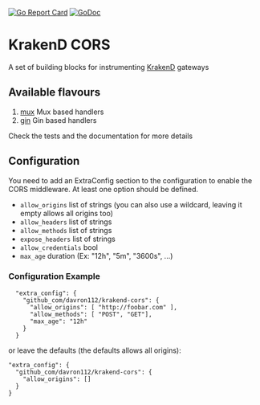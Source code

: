 [![Go Report Card](https://goreportcard.com/badge/github.com/davron112/krakend-cors)](https://goreportcard.com/report/github.com/davron112/krakend-cors)  [![GoDoc](https://godoc.org/github.com/davron112/krakend-cors?status.svg)](https://godoc.org/github.com/davron112/krakend-cors)

KrakenD CORS
====

A set of building blocks for instrumenting [KrakenD](http://www.krakend.io) gateways

## Available flavours

1. [mux](github.com/davron112/krakend-cors/blob/master/mux) Mux based handlers
2. [gin](github.com/davron112/krakend-cors/blob/master/gin) Gin based handlers

Check the tests and the documentation for more details

## Configuration

You need to add an ExtraConfig section to the configuration to enable the CORS middleware.
At least one option should be defined.

- `allow_origins` list of strings (you can also use a wildcard, leaving it empty allows all origins too)
- `allow_headers` list of strings
- `allow_methods` list of strings
- `expose_headers` list of strings
- `allow_credentials` bool
- `max_age` duration (Ex: "12h", "5m", "3600s", ...)

### Configuration Example

```
  "extra_config": {
    "github_com/davron112/krakend-cors": {
      "allow_origins": [ "http://foobar.com" ],
      "allow_methods": [ "POST", "GET"],
      "max_age": "12h"
    }
  }
  ```

  or leave the defaults (the defaults allows all origins):
  ```
  "extra_config": {
    "github_com/davron112/krakend-cors": {
      "allow_origins": []
    }
  }
  ```
